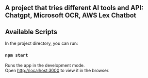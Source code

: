 
## A project that tries different AI tools and API: Chatgpt, Microsoft OCR, AWS Lex Chatbot

## Available Scripts

In the project directory, you can run:

### `npm start`

Runs the app in the development mode.\
Open [http://localhost:3000](http://localhost:3000) to view it in the browser.
